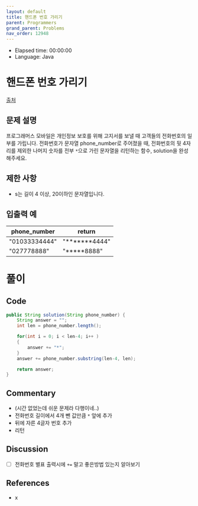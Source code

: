 ```yaml
---
layout: default
title: 핸드폰 번호 가리기
parent: Programmers
grand_parent: Problems
nav_order: 12948
---
```


- Elapsed time: 00:00:00
- Language: Java

<!-- 문제 -->
# 핸드폰 번호 가리기

[출처](https://programmers.co.kr/learn/courses/30/lessons/12948?language=java)

## 문제 설명

프로그래머스 모바일은 개인정보 보호를 위해 고지서를 보낼 때 고객들의 전화번호의 일부를 가립니다.
전화번호가 문자열 phone_number로 주어졌을 때, 전화번호의 뒷 4자리를 제외한 나머지 숫자를 전부 `*`으로 가린 문자열을 리턴하는 함수, solution을 완성해주세요.

## 제한 사항

- s는 길이 4 이상, 20이하인 문자열입니다.

## 입출력 예

| phone_number  | return        |
| ------------- | ------------- |
| "01033334444" | "*******4444" |
| "027778888"   | "*****8888"   |

<!-- 풀이 -->
# 풀이

## Code

``` java
public String solution(String phone_number) {
    String answer = "";
    int len = phone_number.length();

    for(int i = 0; i < len-4; i++ )
    {
        answer += "*";
    }
    answer += phone_number.substring(len-4, len);

    return answer;
}
```

## Commentary

- (시간 없었는데 쉬운 문제라 다행이네..)
- 전화번호 길이에서 4개 뺀 값만큼 `*` 앞에 추가
- 뒤에 자른 4글자 번호 추가
- 리턴

## Discussion

- [ ] 전화번호 별표 출력시에 `+=` 말고 좋은방법 있는지 알아보기

## References
- x